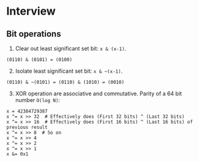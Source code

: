 # Interview

## Bit operations

1. Clear out least significant set bit: `x & (x-1)`.
```P
(0110) & (0101) = (0100)
```
2. Isolate least significant set bit: `x & ~(x-1)`.
```P
(0110) & ~(0101) = (0110) & (1010) = (0010)
```
3. XOR operation are associative and commutative. Parity of a 64 bit number `O(log N)`:
```P
x = 42384729387
x ^= x >> 32  # Effectively does (First 32 bits) ^ (Last 32 bits)
x ^= x >> 16  # Effectively does (First 16 bits) ^ (Last 16 bits) of previous result
x ^= x >> 8  # So on
x ^= x >> 4
x ^= x >> 2
x ^= x >> 1
x &= 0x1
```
